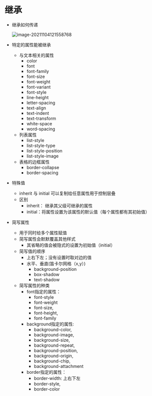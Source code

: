 # 继承

- 继承如何传递

  ![image-20211104121558768](C:\Users\BAICHUAN-64\AppData\Roaming\Typora\typora-user-images\image-20211104121558768.png)

- 特定的属性能被继承
  - 与文本相关的属性
    - color
    - font
    - font-family
    - font-size
    - font-weight
    - font-variant
    - font-style
    - line-height
    - letter-spacing
    - text-align
    - text-indent
    - text-transform
    - white-space
    - word-spacing
  - 列表属性
    - list-style
    - list-style-type
    - list-style-position
    - list-style-image
  - 表格的边框属性
    - border-collapse
    - border-spacing
- 特殊值
  - inherit  与 initial 可以复制给任意属性用于控制层叠
  - 区别
    - inherit： 继承其父级可继承的属性
    - initial：将属性设置为该属性的默认值（每个属性都有其初始值）

- 简写属性
  - 用于同时给多个属性赋值
  - 简写属性会默默覆盖其他样式
    - 其省略的值会被隐式的设置为初始值（initial）
  - 简写值的顺序
    - 上右下左；没有设置时取对边的值
    - 水平、垂直(笛卡尔网格（x,y）)
      - background-position
      - box-shadow
      - text-shadow
  - 简写属性的种类
    - font指定的属性：
      - font-style
      - font-weight
      - font-size,
      - font-height,
      - font-family
    - background指定的属性: 
      - background-color,
      -  background-image,
      -  background-size,
      - background-repeat,
      -  background-position, 
      - background-origin, 
      - background-chip, 
      - background-attachment 
    - border指定的属性：
      - border-width: 上右下左
      - border-style, 
      - border-color